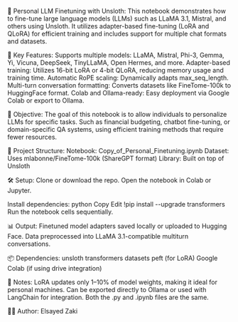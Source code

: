 📘 Personal LLM Finetuning with Unsloth:
This notebook demonstrates how to fine-tune large language models (LLMs) such as LLaMA 3.1, Mistral, and others using Unsloth. 
It utilizes adapter-based fine-tuning (LoRA and QLoRA) for efficient training and includes support for multiple chat formats and datasets.


🚀 Key Features:
Supports multiple models: LLaMA, Mistral, Phi-3, Gemma, Yi, Vicuna, DeepSeek, TinyLLaMA, Open Hermes, and more.
Adapter-based training: Utilizes 16-bit LoRA or 4-bit QLoRA, reducing memory usage and training time.
Automatic RoPE scaling: Dynamically adapts max_seq_length.
Multi-turn conversation formatting: Converts datasets like FineTome-100k to HuggingFace format.
Colab and Ollama-ready: Easy deployment via Google Colab or export to Ollama.


🧠 Objective:
The goal of this notebook is to allow individuals to personalize LLMs for specific tasks. 
Such as financial budgeting, chatbot fine-tuning, or domain-specific QA systems, using efficient training methods that require fewer resources.


📁 Project Structure:
Notebook: Copy_of_Personal_Finetuning.ipynb
Dataset: Uses mlabonne/FineTome-100k (ShareGPT format)
Library: Built on top of Unsloth


🛠️ Setup:
Clone or download the repo.
Open the notebook in Colab or Jupyter.

Install dependencies:
python
Copy
Edit
!pip install --upgrade transformers
Run the notebook cells sequentially.


📊 Output:
Finetuned model adapters saved locally or uploaded to Hugging Face.
Data preprocessed into LLaMA 3.1-compatible multiturn conversations.


📦 Dependencies:
unsloth
transformers
datasets
peft (for LoRA)
Google Colab (if using drive integration)


📝 Notes:
LoRA updates only 1–10% of model weights, making it ideal for personal machines.
Can be exported directly to Ollama or used with LangChain for integration.
Both the .py and .ipynb files are the same.


👨‍💻 Author:
Elsayed Zaki

